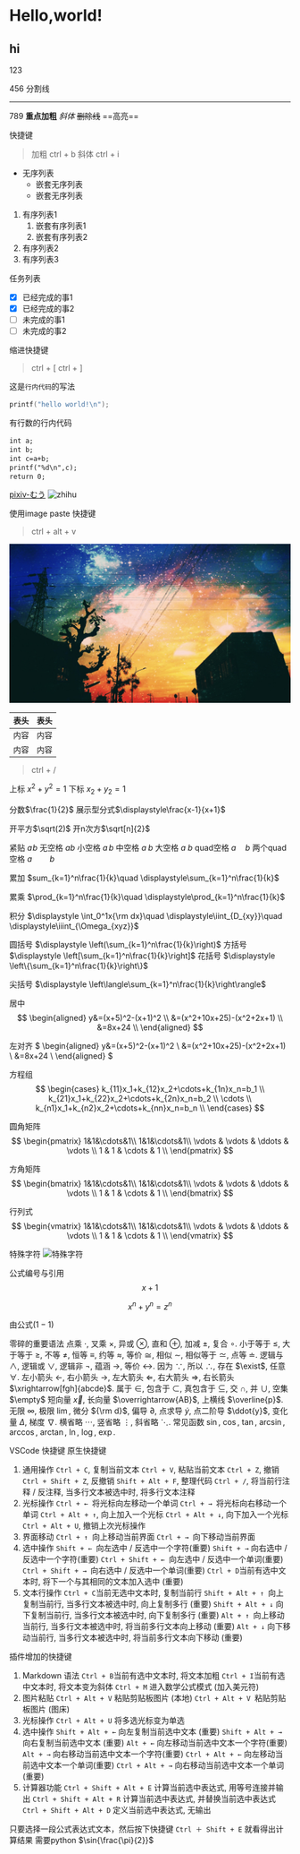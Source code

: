 # Hello,world!
## hi
123

456
分割线

---

789
**重点加粗**
*斜体*
~~删除线~~
==高亮==

快捷键
> 加粗 ctrl + b
> 斜体 ctrl + i

* 无序列表
    * 嵌套无序列表
    * 嵌套无序列表

1. 有序列表1
   1. 嵌套有序列表1
   2. 嵌套有序列表2
2. 有序列表2
3. 有序列表3
   
任务列表
- [x] 已经完成的事1
- [x] 已经完成的事2
- [ ] 未完成的事1
- [ ] 未完成的事2

缩进快捷键  
> ctrl + [ 
> ctrl + ]

这是`行内代码`的写法

```cpp
printf("hello world!\n");
```
有行数的行内代码
```cpp{.line-numbers}
int a;
int b;
int c=a+b;
printf("%d\n",c);
return 0;
```

[pixiv-むう](https://www.pixiv.net/users/5048314)
![zhihu](https://pic2.zhimg.com/80/v2-c35303b43639b37a18b8893e906d7435_720w.png)

使用image paste 快捷键
>ctrl + alt + v


![use image paste](image/2021-06-09-20-54-13.png)

| 表头 | 表头 |
| ---- | ---- |
| 内容 | 内容 |
| 内容 | 内容 |

<!-- 注释 -->
<!-- 多行
注释 -->

<!-- 注释、反注释快捷键 -->
>ctrl + /

上标 $x^2+y^{2}=1$
下标 $x_2+y_{2}=1$

分数$\frac{1}{2}$
展示型分式$\displaystyle\frac{x-1}{x+1}$

开平方$\sqrt(2)$
开n次方$\sqrt[n]{2}$

紧贴 $a\!b$
无空格 $ab$
小空格 $a\,b$
中空格 $a\;b$
大空格 $a\ b$
quad空格 $a\quad b$
两个quad空格 $a\qquad b$

累加 $sum_{k=1}^n\frac{1}{k}\quad \displaystyle\sum_{k=1}^n\frac{1}{k}$

累乘 $\prod_{k=1}^n\frac{1}{k}\quad \displaystyle\prod_{k=1}^n\frac{1}{k}$

积分 $\displaystyle \int_0^1x{\rm dx}\quad \displaystyle\iint_{D_{xy}}\quad \displaystyle\iiint_{\Omega_{xyz}}$

圆括号 $\displaystyle \left(\sum_{k=1}^n\frac{1}{k}\right)$
方括号 $\displaystyle \left[\sum_{k=1}^n\frac{1}{k}\right]$
花括号 $\displaystyle \left\{\sum_{k=1}^n\frac{1}{k}\right\}$
<!-- 花括号需多加\ -->
尖括号 $\displaystyle \left\langle\sum_{k=1}^n\frac{1}{k}\right\rangle$

居中
$$
\begin{aligned}
y&=(x+5)^2-(x+1)^2 \\
&=(x^2+10x+25)-(x^2+2x+1) \\
&=8x+24 \\
\end{aligned}
$$

左对齐
$
\begin{aligned}
y&=(x+5)^2-(x+1)^2 \\
&=(x^2+10x+25)-(x^2+2x+1) \\
&=8x+24 \\
\end{aligned}
$

方程组
$$
\begin{cases}
k_{11}x_1+k_{12}x_2+\cdots+k_{1n}x_n=b_1 \\
k_{21}x_1+k_{22}x_2+\cdots+k_{2n}x_n=b_2 \\
\cdots \\
k_{n1}x_1+k_{n2}x_2+\cdots+k_{nn}x_n=b_n \\
\end{cases}
$$

圆角矩阵
$$
\begin{pmatrix}
1&1&\cdots&1\\
1&1&\cdots&1\\
\vdots & \vdots & \ddots & \vdots \\
1 & 1 & \cdots & 1 \\
\end{pmatrix}
$$

方角矩阵
$$
\begin{bmatrix}
1&1&\cdots&1\\
1&1&\cdots&1\\
\vdots & \vdots & \ddots & \vdots \\
1 & 1 & \cdots & 1 \\
\end{bmatrix}
$$

行列式
$$
\begin{vmatrix}
1&1&\cdots&1\\
1&1&\cdots&1\\
\vdots & \vdots & \ddots & \vdots \\
1 & 1 & \cdots & 1 \\
\end{vmatrix}
$$

特殊字符
![特殊字符](https://pic2.zhimg.com/80/v2-842b02c54dd7d8e0571609414e79bdc1_720w.png)

公式编号与引用
$$
x+1 \tag{1-1}
$$

$$
\begin{equation}
x^n+y^n=z^n
\end{equation}
$$

由公式$(1-1)$

零碎的重要语法
点乘 $\cdot$, 叉乘 $\times$, 异或 $\otimes$, 直和 $\oplus$, 加减 $\pm$, 复合 $\circ$.
小于等于 $\leq$, 大于等于 $\geq$, 不等 $\neq$, 恒等 $\equiv$, 约等 $\approx$, 等价 $\cong$, 相似 $\sim$, 相似等于 $\simeq$, 点等 $\doteq$.
逻辑与 $\land$, 逻辑或 $\lor$, 逻辑非 $\lnot$, 蕴涵 $\to$, 等价 $\leftrightarrow$.
因为 $\because$, 所以 $\therefore$, 存在 $\exist$, 任意 $\forall$.
左小箭头 $\leftarrow$, 右小箭头 $\rightarrow$, 左大箭头 $\Leftarrow$, 右大箭头 $\Rightarrow$, 右长箭头 $\xrightarrow[fgh]{abcde}$.
属于 $\in$, 包含于 $\subset$, 真包含于 $\subseteq$, 交 $\cap$, 并 $\cup$, 空集 $\empty$
短向量 $\vec{x}$, 长向量 $\overrightarrow{AB}$, 上横线 $\overline{p}$.
无限 $\infty$, 极限 $\lim$, 微分 ${\rm d}$, 偏导 $\partial$, 点求导 $\dot{y}$, 点二阶导 $\ddot{y}$, 变化量 $\Delta$, 梯度 $\nabla$.
横省略 $\cdots$, 竖省略 $\vdots$, 斜省略 $\ddots$.
常见函数 $\sin$, $\cos$, $\tan$, $\arcsin$, $\arccos$, $\arctan$, $\ln$, $\log$, $\exp$.

VSCode 快捷键
原生快捷键
1. 通用操作
`Ctrl + C`, 复制当前文本
`Ctrl + V`, 粘贴当前文本
`Ctrl + Z`, 撤销
`Ctrl + Shift + Z`, 反撤销
`Shift + Alt + F`, 整理代码
`Ctrl + /`, 将当前行注释 / 反注释, 当多行文本被选中时, 将多行文本注释
2. 光标操作
`Ctrl + ← `将光标向左移动一个单词
`Ctrl + → `将光标向右移动一个单词
`Ctrl + Alt + ↑`, 向上加入一个光标
`Ctrl + Alt + ↓`, 向下加入一个光标
`Ctrl + Alt + U`, 撤销上次光标操作
3. 界面移动
`Ctrl + ↑ `向上移动当前界面
`Ctrl + → `向下移动当前界面
4. 选中操作
`Shift + ← `向左选中 / 反选中一个字符(重要)
`Shift + →` 向右选中 / 反选中一个字符(重要)
`Ctrl + Shift + ← `向左选中 / 反选中一个单词(重要)
`Ctrl + Shift + → `向右选中 / 反选中一个单词(重要)
`Ctrl + D`当前有选中文本时, 将下一个与其相同的文本加入选中 (重要)
5. 文本行操作
`Ctrl + C`当前无选中文本时, 复制当前行
`Shift + Alt + ↑ `向上复制当前行, 当多行文本被选中时, 向上复制多行 (重要)
`Shift + Alt + ↓` 向下复制当前行, 当多行文本被选中时, 向下复制多行 (重要)
`Alt + ↑ `向上移动当前行, 当多行文本被选中时, 将当前多行文本向上移动 (重要)
`Alt + ↓` 向下移动当前行, 当多行文本被选中时, 将当前多行文本向下移动 (重要)


插件增加的快捷键
1. Markdown 语法
`Ctrl + B`当前有选中文本时, 将文本加粗
`Ctrl + I`当前有选中文本时, 将文本变为斜体
`Ctrl + M` 进入数学公式模式 (加入美元符)
2. 图片粘贴
`Ctrl + Alt + V` 粘贴剪贴板图片 (本地)
`Ctrl + Alt + V `粘贴剪贴板图片 (图床)
3. 光标操作
`Ctrl + Alt + U` 将多选光标变为单选
4. 选中操作
`Shift + Alt + ←` 向左复制当前选中文本 (重要)
`Shift + Alt + →` 向右复制当前选中文本 (重要)
`Alt + ←` 向左移动当前选中文本一个字符(重要)
`Alt + →` 向右移动当前选中文本一个字符(重要)
`Ctrl + Alt + ←` 向左移动当前选中文本一个单词(重要)
`Ctrl + Alt + →` 向右移动当前选中文本一个单词(重要)
5. 计算器功能
`Ctrl + Shift + Alt + E` 计算当前选中表达式, 用等号连接并输出
`Ctrl + Shift + Alt + R` 计算当前选中表达式, 并替换当前选中表达式
`Ctrl + Shift + Alt + D` 定义当前选中表达式, 无输出

只要选择一段公式表达式文本，然后按下快捷键 `Ctrl ＋ Shift + E` 就看得出计算结果 需要python
$\sin{\frac{\pi}{2}}$

